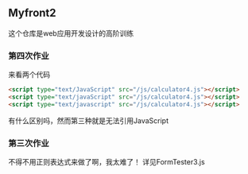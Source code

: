 ## Myfront2

这个仓库是web应用开发设计的高阶训练

### 第四次作业

来看两个代码
```HTML
<script type="text/JavaScript" src="/js/calculator4.js"></script>
<script type="text/javaScript" src="/js/calculator4.js"></script>
<script type="text/javascript" src="/js/calculator4.js"></script>
```

有什么区别吗，然而第三种就是无法引用JavaScript

### 第三次作业

不得不用正则表达式来做了啊，我太难了！
详见FormTester3.js